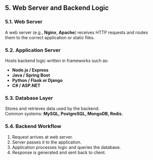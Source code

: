 ## 5. Web Server and Backend Logic

### 5.1. Web Server

A web server (e.g., **Nginx**, **Apache**) receives HTTP requests and routes them to the correct application or static files.

### 5.2. Application Server

Hosts backend logic written in frameworks such as:

- **Node.js / Express**
- **Java / Spring Boot**
- **Python / Flask or Django**
- **C# / ASP.NET**

### 5.3. Database Layer

Stores and retrieves data used by the backend.  
Common systems: **MySQL, PostgreSQL, MongoDB, Redis.**

### 5.4. Backend Workflow

1. Request arrives at web server.
2. Server passes it to the application.
3. Application processes logic and queries the database.
4. Response is generated and sent back to client.
